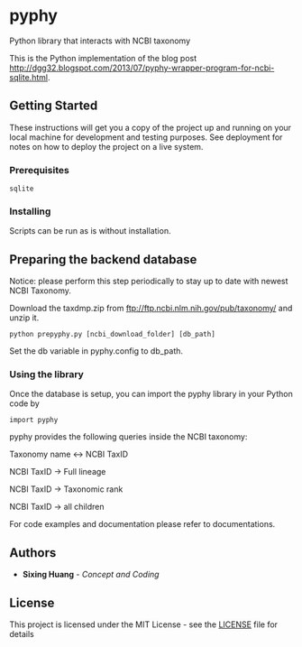 # pyphy
Python library that interacts with NCBI taxonomy 

This is the Python implementation of the blog post http://dgg32.blogspot.com/2013/07/pyphy-wrapper-program-for-ncbi-sqlite.html.

## Getting Started

These instructions will get you a copy of the project up and running on your local machine for development and testing purposes. See deployment for notes on how to deploy the project on a live system.

### Prerequisites


 
```
sqlite

```

### Installing

Scripts can be run as is without installation.

## Preparing the backend database

Notice: please perform this step periodically to stay up to date with newest NCBI Taxonomy.

Download the taxdmp.zip from ftp://ftp.ncbi.nlm.nih.gov/pub/taxonomy/ and unzip it.

```
python prepyphy.py [ncbi_download_folder] [db_path]
```

Set the db variable in pyphy.config to db_path.


### Using the library

Once the database is setup, you can import the pyphy library in your Python code by

```
import pyphy
```

pyphy provides the following queries inside the NCBI taxonomy:

Taxonomy name <-> NCBI TaxID

NCBI TaxID -> Full lineage

NCBI TaxID -> Taxonomic rank

NCBI TaxID -> all children

For code examples and documentation please refer to documentations.


## Authors

* **Sixing Huang** - *Concept and Coding*

## License

This project is licensed under the MIT License - see the [LICENSE](LICENSE) file for details


